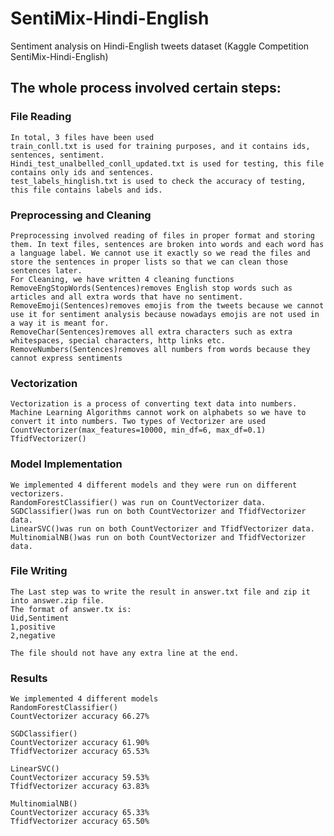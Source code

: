 # SentiMix-Hindi-English
Sentiment analysis on Hindi-English tweets dataset (Kaggle Competition SentiMix-Hindi-English)

## The whole process involved certain steps:
### File Reading
    In total, 3 files have been used
    train_conll.txt is used for training purposes, and it contains ids, sentences, sentiment. 
    Hindi_test_unalbelled_conll_updated.txt is used for testing, this file contains only ids and sentences. 
    test_labels_hinglish.txt is used to check the accuracy of testing, this file contains labels and ids.

### Preprocessing and Cleaning
    Preprocessing involved reading of files in proper format and storing them. In text files, sentences are broken into words and each word has a language label. We cannot use it exactly so we read the files and store the sentences in proper lists so that we can clean those sentences later.
    For Cleaning, we have written 4 cleaning functions
    RemoveEngStopWords(Sentences)removes English stop words such as articles and all extra words that have no sentiment.
    RemoveEmoji(Sentences)removes emojis from the tweets because we cannot use it for sentiment analysis because nowadays emojis are not used in a way it is meant for.
    RemoveChar(Sentences)removes all extra characters such as extra whitespaces, special characters, http links etc.
    RemoveNumbers(Sentences)removes all numbers from words because they cannot express sentiments

### Vectorization
    Vectorization is a process of converting text data into numbers. Machine Learning Algorithms cannot work on alphabets so we have to convert it into numbers. Two types of Vectorizer are used 
    CountVectorizer(max_features=10000, min_df=6, max_df=0.1)
    TfidfVectorizer()

### Model Implementation
    We implemented 4 different models and they were run on different vectorizers.
    RandomForestClassifier() was run on CountVectorizer data.
    SGDClassifier()was run on both CountVectorizer and TfidfVectorizer data. 
    LinearSVC()was run on both CountVectorizer and TfidfVectorizer data.
    MultinomialNB()was run on both CountVectorizer and TfidfVectorizer data.
 
### File Writing
    The Last step was to write the result in answer.txt file and zip it into answer.zip file.
    The format of answer.tx is:
    Uid,Sentiment
    1,positive
    2,negative

    The file should not have any extra line at the end.
    
### Results
    We implemented 4 different models
    RandomForestClassifier()
    CountVectorizer accuracy 66.27%

    SGDClassifier()
    CountVectorizer accuracy 61.90%
    TfidfVectorizer accuracy 65.53%

    LinearSVC()
    CountVectorizer accuracy 59.53%
    TfidfVectorizer accuracy 63.83%

    MultinomialNB()
    CountVectorizer accuracy 65.33%
    TfidfVectorizer accuracy 65.50%

